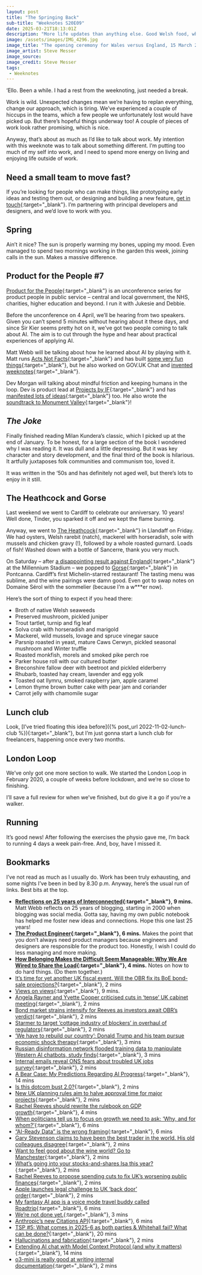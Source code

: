 ```yaml
---
layout: post
title: "The Springing Back"
sub-title: "Weeknotes S20E09"
date: 2025-03-21T18:13:01Z
description: "More life updates than anything else. Good Welsh food, what’s coming up at Product for the People, plus other musings."
image: /assets/images/IMG_4296.jpg
image_title: "The opening ceremony for Wales versus England, 15 March 2025"
image_artist: Steve Messer
image_source:
image_credit: Steve Messer
tags:
 - Weeknotes
---
```


‘Ello. Been a while. I had a rest from the weeknoting, just needed a break. 

Work is wild. Unexpected changes mean we’re having to replan everything, change our approach, which is tiring. We’ve experienced a couple of hiccups in the teams, which a few people we unfortunately lost would have picked up. But there’s hopeful things underway too! A couple of pieces of work look rather promising, which is nice.

Anyway, that’s about as much as I’d like to talk about work. My intention with this weeknote was to talk about something different. I’m putting too much of my self into work, and I need to spend more energy on living and enjoying life outside of work.

## Need a small team to move fast?

If you’re looking for people who can make things, like prototyping early ideas and testing them out, or designing and building a new feature, [get in touch](http://boringmagi.cc/services/#-building-and-launching){:target="_blank"}. I’m partnering with principal developers and designers, and we’d love to work with you.

## Spring

Ain’t it nice? The sun is properly warming my bones, upping my mood. Even managed to spend two mornings working in the garden this week, joining calls in the sun. Makes a massive difference. 

## Product for the People #7

[Product for the People](https://productforthepeople.xyz/about){:target="_blank"} is an unconference series for product people in public service – central and local government, the NHS, charities, higher education and beyond. I run it with Jukesie and Debbie.

Before the unconference on 4 April, we’ll be hearing from two speakers. Given you can’t spend 5 minutes without hearing about it these days, and since Sir Kier seems pretty hot on it, we’ve got two people coming to talk about AI. The aim is to cut through the hype and hear about practical experiences of applying AI.

Matt Webb will be talking about how he learned about AI by playing with it. Matt runs [Acts Not Facts](https://www.actsnotfacts.com){:target="_blank"} and has built [some very fun things](https://www.actsnotfacts.com/made){:target="_blank"}, but he also worked on GOV.‌UK Chat and [invented weeknotes](https://interconnected.org/home/2018/07/24/weeknotes){:target="_blank"}.

Dev Morgan will talking about mindful friction and keeping humans in the loop. Dev is product lead at [Projects by IF](https://www.projectsbyif.com){:target="_blank"} and has [manifested lots of ideas](https://workby.dev/#cases){:target="_blank"} too. He also wrote the [soundtrack to Monument Valley](https://workby.dev/monument-valley){:target="_blank"}!

## _The Joke_

Finally finished reading Milan Kundera’s classic, which I picked up at the end of January. To be honest, for a large section of the book I wondered why I was reading it. It was dull and a little depressing. But it was key character and story development, and the final third of the book is hilarious. It artfully juxtaposes folk communities and communism too, loved it.

It was written in the ‘50s and has definitely not aged well, but there’s lots to enjoy in it still.

## The Heathcock and Gorse

Last weekend we went to Cardiff to celebrate our anniversary. 10 years! Well done, Tinder, you sparked it off and we kept the flame burning. 

Anyway, we went to [The Heathcock](https://heathcockcardiff.com){:target="_blank"} in Llandaff on Friday. We had oysters, Welsh rarebit (natch), mackerel with horseradish, sole with mussels and chicken gravy (!), followed by a whole roasted gurnard. Loads of fish! Washed down with a bottle of Sancerre, thank you very much. 

On Saturday – after [a disappointing result against England](https://www.bbc.co.uk/sport/rugby-union/match/EVP4447459){:target="_blank"} at the Millennium Stadium – we popped to [Gorse](https://www.gorserestaurant.co.uk){:target="_blank"} in Pontcanna. Cardiff’s first Michelin-starred restaurant! The tasting menu was sublime, and the wine pairings were damn good. Even got to swap notes on Domaine Sérol with the sommelier (because I’m a w***er now). 

Here’s the sort of thing to expect if you head there:

- Broth of native Welsh seaweeds
- Preserved mushroom, pickled juniper
- Trout tartlet, turnip and fig leaf
- Solva crab with horseradish and marigold
- Mackerel, wild mussels, lovage and spruce vinegar sauce
- Parsnip roasted in yeast, mature Caws Cerwyn, pickled seasonal mushroom and Winter truffle
- Roasted monkfish, morels and smoked pike perch roe
- Parker house roll with our cultured butter
- Breconshire fallow deer with beetroot and pickled elderberry
- Rhubarb, toasted hay cream, lavender and egg yolk
- Toasted oat llymru, smoked raspberry jam, apple caramel
- Lemon thyme brown butter cake with pear jam and coriander
- Carrot jelly with chamomile sugar

## Lunch club

Look, [I’ve tried floating this idea before]({% post_url 2022-11-02-lunch-club %}){:target="_blank"}, but I’m just gonna start a lunch club for freelancers, happening once every two months.

## London Loop

We’ve only got one more section to walk. We started the London Loop in February 2020, a couple of weeks before lockdown, and we’re so close to finishing. 

I’ll save a full review for when we’ve finished, but do give it a go if you’re a walker. 

## Running

It’s good news! After following the exercises the physio gave me, I’m back to running 4 days a week pain-free. And, boy, have I missed it. 

## Bookmarks

I’ve not read as much as I usually do. Work has been truly exhausting, and some nights I’ve been in bed by 8.30 p.m. Anyway, here’s the usual run of links. Best bits at the top.

- **[Reflections on 25 years of Interconnected](https://interconnected.org/home/2025/02/19/reflections){:target="_blank"}, 9 mins.** Matt Webb reflects on 25 years of blogging, starting in 2000 when blogging was social media. Gotta say, having my own public notebook has helped me foster new ideas and connections. Hope this one last 25 years!
- **[The Product Engineer](https://randsinrepose.com/archives/the-product-engineer/){:target="_blank"}, 6 mins.** Makes the point that you don’t always need product managers because engineers and designers are responsible for the product too. Honestly, I wish I could do less managing and more making.
- **[How Belonging Makes the Difficult Seem Manageable: Why We Are Wired to Share the Load](https://thegrowtheq.com/how-belonging-makes-the-difficult-seem-manageable-why-we-are-wired-to-share-the-load/?utm_source=rss&utm_medium=rss&utm_campaign=how-belonging-makes-the-difficult-seem-manageable-why-we-are-wired-to-share-the-load){:target="_blank"}, 4 mins.** Notes on how to do hard things. (Do them together.)
- [It’s time for yet another UK fiscal event. Will the OBR fix its BoE bond-sale projections?](https://on.ft.com/4iigqji){:target="_blank"}, 2 mins
- [Views on views](https://hidde.blog/views/){:target="_blank"}, 9 mins.
- [Angela Rayner and Yvette Cooper criticised cuts in ‘tense’ UK cabinet meeting](https://on.ft.com/3XPCnxK){:target="_blank"}, 2 mins
- [Bond market strains intensify for Reeves as investors await OBR’s verdict](https://on.ft.com/3R31NnN){:target="_blank"}, 2 mins
- [Starmer to target ‘cottage industry of blockers’ in overhaul of regulators](https://on.ft.com/4kOtYEH){:target="_blank"}, 2 mins
- [‘We have to rebuild our country’: Donald Trump and his team pursue economic shock therapy](https://on.ft.com/3DAgr2Q){:target="_blank"}, 3 mins
- [Russian disinformation network flooded training data to manipulate Western AI chatbots, study finds](https://meduza.io/en/feature/2025/03/07/russian-disinformation-network-flooded-training-data-to-manipulate-western-ai-chatbots-study-finds){:target="_blank"}, 3 mins
- [Internal emails reveal ONS fears about troubled UK jobs survey](https://on.ft.com/3FfNM3I){:target="_blank"}, 2 mins
- [A Bear Case: My Predictions Regarding AI Progress](https://www.lesswrong.com/posts/oKAFFvaouKKEhbBPm/a-bear-case-my-predictions-regarding-ai-progress){:target="_blank"}, 14 mins
- [Is this dotcom bust 2.0?](https://on.ft.com/3DeOygO){:target="_blank"}, 2 mins
- [New UK planning rules aim to halve approval time for major projects](https://on.ft.com/4hh7CZy){:target="_blank"}, 2 mins
- [Rachel Reeves should rewrite the rulebook on GDP growth](https://www.theguardian.com/business/2025/feb/20/rachel-reeves-should-rewrite-the-rulebook-on-gdp-growth){:target="_blank"}, 4 mins
- [When politicians tell us to focus on growth we need to ask: ‘Why, and for whom?’](https://www.theguardian.com/commentisfree/2025/mar/08/growth-politics-public-good-society-rowan-williams){:target="_blank"}, 6 mins
- [“AI-Ready Data” is the wrong framing](https://blog.ldodds.com/2025/03/08/ai-ready-data-is-the-wrong-framing/){:target="_blank"}, 6 mins
- [Gary Stevenson claims to have been the best trader in the world. His old colleagues disagree](https://on.ft.com/4egmLcu){:target="_blank"}, 2 mins
- [Want to feel good about the wine world? Go to Manchester](https://on.ft.com/3QPfuGO){:target="_blank"}, 2 mins
- [What’s going into your stocks-and-shares Isa this year?](https://on.ft.com/4bx0arT){:target="_blank"}, 2 mins
- [Rachel Reeves to propose spending cuts to fix UK’s worsening public finances](https://on.ft.com/4heVDLX){:target="_blank"}, 2 mins
- [Apple launches legal challenge to UK ‘back door’ order](https://on.ft.com/43guGEx){:target="_blank"}, 2 mins
- [My fantasy AI app is a voice mode travel buddy called Roadtrip](https://interconnected.org/home/2025/02/28/roadtrip){:target="_blank"}, 6 mins
- [We’re not done yet.](https://18f.org/){:target="_blank"}, 3 mins
- [Anthropic’s new Citations API](https://simonwillison.net/2025/Jan/24/anthropics-new-citations-api/){:target="_blank"}, 6 mins
- [TSP #5: What comes in 2025-6 as both parties & Whitehall fail? What can be done?](https://dominiccummings.substack.com/p/tsp-5-what-comes-in-2025-6-as-both){:target="_blank"}, 20 mins
- [Hallucinations and fabrication](https://cennydd.com/writing/hallucinations-and-fabrication){:target="_blank"}, 2 mins
- [Extending AI chat with Model Context Protocol (and why it matters)](https://interconnected.org/home/2025/02/11/mcp){:target="_blank"}, 14 mins
- [o3-mini is really good at writing internal documentation](https://simonwillison.net/2025/Feb/5/o3-mini-documentation/){:target="_blank"}, 2 mins